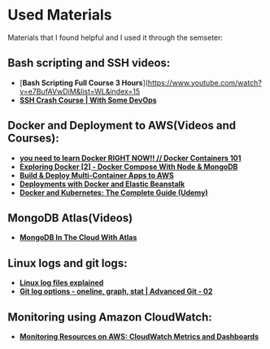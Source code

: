 # Used Materials
Materials that I found helpful and I used it through the semseter:

## Bash scripting and SSH videos:
+ [**Bash Scripting Full Course 3 Hours**](https://www.youtube.com/watch?v=e7BufAVwDiM&list=WL&index=15
+ [**SSH Crash Course | With Some DevOps**](https://www.youtube.com/watch?v=hQWRp-FdTpc&list=WL&index=3)

## Docker and Deployment to AWS(Videos and Courses):
+ [**you need to learn Docker RIGHT NOW!! // Docker Containers 101**](https://www.youtube.com/watch?v=eGz9DS-aIeY&list=WL&index=12)
+ [**Exploring Docker [2] - Docker Compose With Node & MongoDB**](https://www.youtube.com/watch?v=hP77Rua1E0c&list=WL&index=7)
+ [**Build & Deploy Multi-Container Apps to AWS**](https://www.youtube.com/watch?v=nhqcecpi47s&list=WL&index=6)
+ [**Deployments with Docker and Elastic Beanstalk**](https://www.youtube.com/watch?v=ssVQ7OKdXiM&list=WL&index=4)
+ [**Docker and Kubernetes: The Complete Guide (Udemy)**](https://www.udemy.com/course/docker-and-kubernetes-the-complete-guide/)

## MongoDB Atlas(Videos)
+ [**MongoDB In The Cloud With Atlas**](https://www.youtube.com/watch?v=KKyag6t98g8&list=WL&index=11)

## Linux logs and git logs:
+ [**Linux log files explained**](https://www.plesk.com/blog/featured/linux-logs-explained/)
+ [**Git log options - oneline, graph, stat | Advanced Git - 02**](https://www.youtube.com/watch?v=8yjCjakdGQs)

## Monitoring using Amazon CloudWatch:
+ [**Monitoring Resources on AWS: CloudWatch Metrics and Dashboards**](https://www.youtube.com/watch?v=9qKryBb7t6s&list=WL&index=10)

